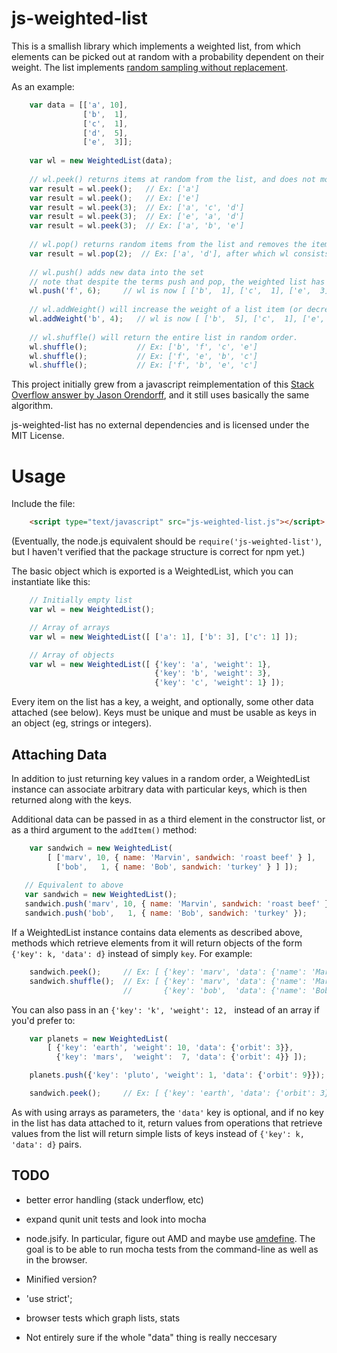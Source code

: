 js-weighted-list
================

This is a smallish library which implements a weighted list, from which elements 
can be picked out at random with a probability dependent on their weight.  The 
list implements [random sampling without replacement][sampling].

As an example:

```javascript
    var data = [['a', 10],  
                ['b',  1],
                ['c',  1],
                ['d',  5],
                ['e',  3]];
    
    var wl = new WeightedList(data);
    
    // wl.peek() returns items at random from the list, and does not modify the list.
    var result = wl.peek();   // Ex: ['a']
    var result = wl.peek();   // Ex: ['e']
    var result = wl.peek(3);  // Ex: ['a', 'c', 'd'] 
    var result = wl.peek(3);  // Ex: ['e', 'a', 'd'] 
    var result = wl.peek(3);  // Ex: ['a', 'b', 'e'] 
    
    // wl.pop() returns random items from the list and removes the items it found
    var result = wl.pop(2);  // Ex: ['a', 'd'], after which wl consists of [ ['b',  1], ['c',  1], ['e',  3] ]
    
    // wl.push() adds new data into the set
    // note that despite the terms push and pop, the weighted list has no natural order
    wl.push('f', 6);     // wl is now [ ['b',  1], ['c',  1], ['e',  3], ['f',  6] ]
    
    // wl.addWeight() will increase the weight of a list item (or decrease it if the user passes a negative number)
    wl.addWeight('b', 4);   // wl is now [ ['b',  5], ['c',  1], ['e',  3], ['f',  6] ]
    
    // wl.shuffle() will return the entire list in random order.
    wl.shuffle();           // Ex: ['b', 'f', 'c', 'e']
    wl.shuffle();           // Ex: ['f', 'e', 'b', 'c']
    wl.shuffle();           // Ex: ['f', 'b', 'e', 'c']
```

This project initially grew from a javascript reimplementation of this 
[Stack Overflow answer by Jason Orendorff][answer], and it still uses basically the same algorithm.

js-weighted-list has no external dependencies and is licensed under the MIT License.

Usage
=====

Include the file:

```html
    <script type="text/javascript" src="js-weighted-list.js"></script>
```

(Eventually, the node.js equivalent should be `require('js-weighted-list')`, but I 
haven't verified that the package structure is correct for npm yet.)

The basic object which is exported is a WeightedList, which you can instantiate like this:

```javascript
    // Initially empty list
    var wl = new WeightedList();

    // Array of arrays
    var wl = new WeightedList([ ['a': 1], ['b': 3], ['c': 1] ]);

    // Array of objects
    var wl = new WeightedList([ {'key': 'a', 'weight': 1}, 
                                {'key': 'b', 'weight': 3}, 
                                {'key': 'c', 'weight': 1} ]);
```

Every item on the list has a key, a weight, and optionally, some other data 
attached (see below).  Keys must be unique and must be usable as keys in an 
object (eg, strings or integers).

Attaching Data
--------------

In addition to just returning key values in a random order, a WeightedList 
instance can associate arbitrary data with particular keys, which is then 
returned along with the keys.

Additional data can be passed in as a third element in the constructor list, 
or as a third argument to the `addItem()` method:

```javascript
    var sandwich = new WeightedList(
        [ ['marv', 10, { name: 'Marvin', sandwich: 'roast beef' } ],
          ['bob',   1, { name: 'Bob', sandwich: 'turkey' } ] ]);
   
   // Equivalent to above
   var sandwich = new WeightedList();
   sandwich.push('marv', 10, { name: 'Marvin', sandwich: 'roast beef' });
   sandwich.push('bob',   1, { name: 'Bob', sandwich: 'turkey' });
```

If a WeightedList instance contains data elements as described above, methods 
which retrieve elements from it will return objects of the form 
`{'key': k, 'data': d}` instead of simply `key`.  For example:

```javascript
    sandwich.peek();     // Ex: [ {'key': 'marv', 'data': {'name': 'Marvin', 'sandwich': 'roast beef'}} ]
    sandwich.shuffle();  // Ex: [ {'key': 'marv', 'data': {'name': 'Marvin', 'sandwich': 'roast beef'}}, 
                         //       {'key': 'bob',  'data': {'name': 'Bob',    'sandwich': 'turkey' }} ]
```

You can also pass in an `{'key': 'k', 'weight': 12, ` instead of an array if you'd prefer to:

```javascript
    var planets = new WeightedList(
        [ {'key': 'earth', 'weight': 10, 'data': {'orbit': 3}},
          {'key': 'mars',  'weight':  7, 'data': {'orbit': 4}} ]);

    planets.push({'key': 'pluto', 'weight': 1, 'data': {'orbit': 9}});

    sandwich.peek();     // Ex: [ {'key': 'earth', 'data': {'orbit': 3}} ]
```

As with using arrays as parameters, the `'data'` key is optional, and if no key 
in the list has data attached to it, return values from operations that retrieve 
values from the list will return simple lists of keys instead of `{'key': k, 'data': d}`
pairs.

TODO
----

* better error handling (stack underflow, etc)

* expand qunit unit tests and look into mocha

* node.jsify. In particular, figure out AMD and maybe use [amdefine][amdefine].
The goal is to be able to run mocha tests from the command-line as well as in 
the browser.

* Minified version?

* 'use strict'; 

* browser tests which graph lists, stats

* Not entirely sure if the whole "data" thing is really neccesary

[answer]: http://stackoverflow.com/a/2149533/87990
[sampling]: http://www.ma.utexas.edu/users/parker/sampling/repl.htm
[amdefine]: http://www.2ality.com/2012/07/amdefine.html
